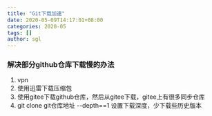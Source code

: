 ```yaml
---
title: "Git下载加速"
date: 2020-05-09T14:17:01+08:00
categories: 2020-05
tags: []
author: sgl
---
```


### 解决部分github仓库下载慢的办法
1. vpn
2. 使用迅雷下载压缩包
3. 使用gitee下载github仓库，然后从gitee下载，gitee上有很多同步仓库
4. git clone git仓库地址 --depth==1 设置下载深度，少下载些历史版本
